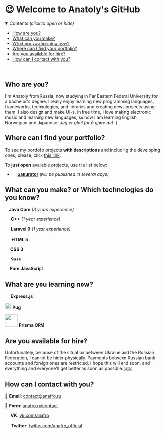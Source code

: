 # 😉 Welcome to Anatoly's GitHub 

<details open>
<summary>Contents <i>(click to open or hide)</i></summary>

* [How are you?](https://github.com/anafro#who-are-you)
* [What can you make?](https://github.com/anafro#what-can-you-make-or-which-technologies-do-you-know)
* [What are you learning now?](https://github.com/anafro#what-are-you-learning-now)
* [Where can I find your portfolio?](https://github.com/anafro#where-can-i-find-your-portfolio)
* [Are you available for hire?](https://github.com/anafro#are-you-available-for-hire)
* [How can I contact with you?](https://github.com/anafro#how-can-i-contact-with-you)
</details>

<br/>

## Who are you?

I'm Anatoly from Russia, now studying in Far Eastern Federal University for a bachelor's degree. I really enjoy learning new programming languages, frameworks, technologies, and libraries and creating news projects using them. I also design and make UI-s. In free time, I love making electronic music and learning new languages, so now I am learning English, Norwegian and Japanese. *Jeg er glad for å gjøre det* :)

## Where can I find your portfolio?
To see my portfolio projects **with descriptions** and including the developing ones, please, click [this link](https://github.com/anafro/anafro/blob/main/Pages/portfolio-project-list.md). 

To **just open** available projects, use the list below:
* <img src="https://raw.githubusercontent.com/anafro/anafro/444a517756c328110c0ee10dbc06f39827463a64/Logos/Sakurator.svg" width="12" height="12"> [**Sakurator**](https://sakurator.anafro.ru/) *(will be published in several days)*

## What can you make? or Which technologies do you know?
<img src="https://upload.wikimedia.org/wikipedia/ru/3/39/Java_logo.svg" width="9"> **Java Core** *(3 years experience)*

<img src="https://upload.wikimedia.org/wikipedia/commons/1/18/ISO_C%2B%2B_Logo.svg" width="15"> **C++** *(1 year experience)*

<img src="https://upload.wikimedia.org/wikipedia/commons/9/9a/Laravel.svg" width="15"> **Laravel 9** *(1 year experience)*

<img src="https://upload.wikimedia.org/wikipedia/commons/6/61/HTML5_logo_and_wordmark.svg" width="17"> **HTML 5**

<img src="https://upload.wikimedia.org/wikipedia/commons/d/d5/CSS3_logo_and_wordmark.svg" width="13"> **CSS 3**

<img src="https://upload.wikimedia.org/wikipedia/commons/9/96/Sass_Logo_Color.svg" width="15"> **Sass**

<img src="https://upload.wikimedia.org/wikipedia/commons/9/99/Unofficial_JavaScript_logo_2.svg" width="11"> **Pure JavaScript**

## What are you learning now?
<img src="https://www.vectorlogo.zone/logos/expressjs/expressjs-icon.svg" width="14"> **Express.js**

[//]: # (<img src="https://upload.wikimedia.org/wikipedia/commons/2/27/PHP-logo.svg" width="20"> **Pure PHP**)

<img src="https://www.vectorlogo.zone/logos/pugjs/pugjs-icon.svg" width="20"> **Pug**

<img src="https://cdn.worldvectorlogo.com/logos/prisma-2.svg" width="40"> **Prisma ORM** 

## Are you available for hire?
Unfortunately, because of the situation between Ukraine and the Russian Federation, I cannot be hider physically. Payments between Russian bank accounts and foreign ones are restricted. I hope this will end soon, and everything and everyone'll get better as soon as possible. 🇺🇦

## How can I contact with you?
📧 **Email**: contact@anafro.ru

💌 **Form**: [anafro.ru/contact](anafro.ru/contact)

<img src="https://upload.wikimedia.org/wikipedia/commons/thumb/2/21/VK.com-logo.svg/288px-VK.com-logo.svg.png" width="14" height="14"> **VK**: [vk.com/anafro](vk.com/anafro)

<img src="https://upload.wikimedia.org/wikipedia/sco/9/9f/Twitter_bird_logo_2012.svg" width="16"> **Twitter**: [twitter.com/anafro_official](https://twitter.com/anafro_official)